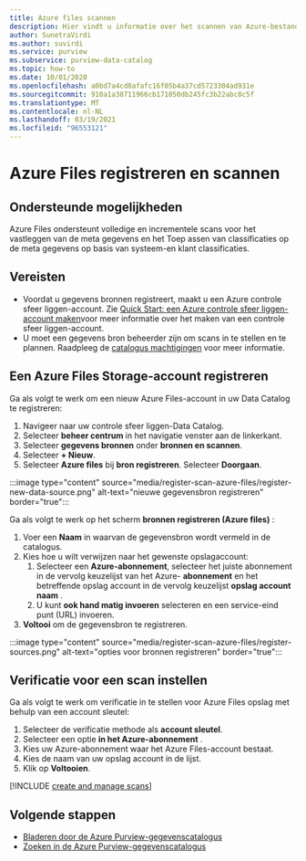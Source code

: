 ```yaml
---
title: Azure files scannen
description: Hier vindt u informatie over het scannen van Azure-bestanden.
author: SunetraVirdi
ms.author: suvirdi
ms.service: purview
ms.subservice: purview-data-catalog
ms.topic: how-to
ms.date: 10/01/2020
ms.openlocfilehash: a0bd7a4cd8afafc16f05b4a37cd5723304ad931e
ms.sourcegitcommit: 910a1a38711966cb171050db245fc3b22abc8c5f
ms.translationtype: MT
ms.contentlocale: nl-NL
ms.lasthandoff: 03/19/2021
ms.locfileid: "96553121"
---
```

# <a name="register-and-scan-azure-files"></a>Azure Files registreren en scannen

## <a name="supported-capabilities"></a>Ondersteunde mogelijkheden

Azure Files ondersteunt volledige en incrementele scans voor het vastleggen van de meta gegevens en het Toep assen van classificaties op de meta gegevens op basis van systeem-en klant classificaties.

## <a name="prerequisites"></a>Vereisten

- Voordat u gegevens bronnen registreert, maakt u een Azure controle sfeer liggen-account. Zie [Quick Start: een Azure controle sfeer liggen-account maken](create-catalog-portal.md)voor meer informatie over het maken van een controle sfeer liggen-account.
- U moet een gegevens bron beheerder zijn om scans in te stellen en te plannen. Raadpleeg de [catalogus machtigingen](catalog-permissions.md) voor meer informatie.

## <a name="register-an-azure-files-storage-account"></a>Een Azure Files Storage-account registreren

Ga als volgt te werk om een nieuw Azure Files-account in uw Data Catalog te registreren:

1. Navigeer naar uw controle sfeer liggen-Data Catalog.
1. Selecteer **beheer centrum** in het navigatie venster aan de linkerkant.
1. Selecteer **gegevens bronnen** onder **bronnen en scannen**.
1. Selecteer **+ Nieuw**.
1. Selecteer **Azure files** bij **bron registreren**. Selecteer **Doorgaan**.

:::image type="content" source="media/register-scan-azure-files/register-new-data-source.png" alt-text="nieuwe gegevensbron registreren" border="true":::

Ga als volgt te werk op het scherm **bronnen registreren (Azure files)** :

1. Voer een **Naam** in waarvan de gegevensbron wordt vermeld in de catalogus.
1. Kies hoe u wilt verwijzen naar het gewenste opslagaccount:
   1. Selecteer een **Azure-abonnement**, selecteer het juiste abonnement in de vervolg keuzelijst van het Azure- **abonnement** en het betreffende opslag account in de vervolg keuzelijst **opslag account naam** .
   1. U kunt **ook hand matig invoeren** selecteren en een service-eind punt (URL) invoeren.
1. **Voltooi** om de gegevensbron te registreren.

:::image type="content" source="media/register-scan-azure-files/register-sources.png" alt-text="opties voor bronnen registreren" border="true":::

## <a name="set-up-authentication-for-a-scan"></a>Verificatie voor een scan instellen

Ga als volgt te werk om verificatie in te stellen voor Azure Files opslag met behulp van een account sleutel:

1. Selecteer de verificatie methode als **account sleutel**.
2. Selecteer een optie **in het Azure-abonnement** .
3. Kies uw Azure-abonnement waar het Azure Files-account bestaat.
4. Kies de naam van uw opslag account in de lijst.
5. Klik op **Voltooien**.

[!INCLUDE [create and manage scans](includes/manage-scans.md)]

## <a name="next-steps"></a>Volgende stappen

- [Bladeren door de Azure Purview-gegevenscatalogus](how-to-browse-catalog.md)
- [Zoeken in de Azure Purview-gegevenscatalogus](how-to-search-catalog.md)